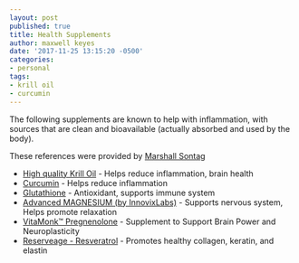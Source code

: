 ```yaml
---
layout: post
published: true
title: Health Supplements
author: maxwell keyes
date: '2017-11-25 13:15:20 -0500'
categories:
- personal
tags:
- krill oil
- curcumin
---
```


The following supplements are known to help with inflammation, with sources
that are clean and bioavailable (actually absorbed and used by the body).

These references were provided by [Marshall Sontag][1]

* [High quality Krill Oil][2] - Helps reduce inflammation, brain health
* [Curcumin][3] - Helps reduce inflammation
* [Glutathione][4] - Antioxidant, supports immune system
* [Advanced MAGNESIUM (by InnovixLabs)][5] - Supports nervous system, Helps
promote relaxation
* [VitaMonk™ Pregnenolone][6] - Supplement to Support Brain Power and Neuroplasticity
* [Reserveage - Resveratrol][7] - Promotes healthy collagen, keratin, and
elastin

[1]: https://www.linkedin.com/in/marshallsontag
[2]: https://www.amazon.com/Antarctic-Strength-Omega-3s-Astaxanthin-Softgels/dp/B00IP1E3O0
[3]: https://www.amazon.com/Natural-Factors-CurcuminRich-Theracurmin-Vegetarian/dp/B00TJ4OD8S/
[4]: https://www.amazon.com/Healthy-Origins-L-Glutathione-Setria-Capsules/dp/B002EG5152/
[5]: https://www.amazon.com/MAGNESIUM-InnovixLabs-Bioavailable-Bisglycinate-Vegetarian/dp/B00QSR9D9I/
[6]: https://www.amazon.com/gp/product/B01L7L19Q4/
[7]: https://www.amazon.com/Reserveage-Resveratrol-Cellular-Age-Defying-Formula/dp/B002WC8178/
